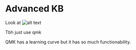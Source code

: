 # Advanced KB

Look at ![alt text](https://github.com/DIYCharles/DIYKeyboards-/blob/master/Advanced%20keyboard/sketch_may18a/pic/IMG_2472.jpg?raw=true "4x4")

Tbh just use qmk 

QMK has a learning curve but it has so much functionability.